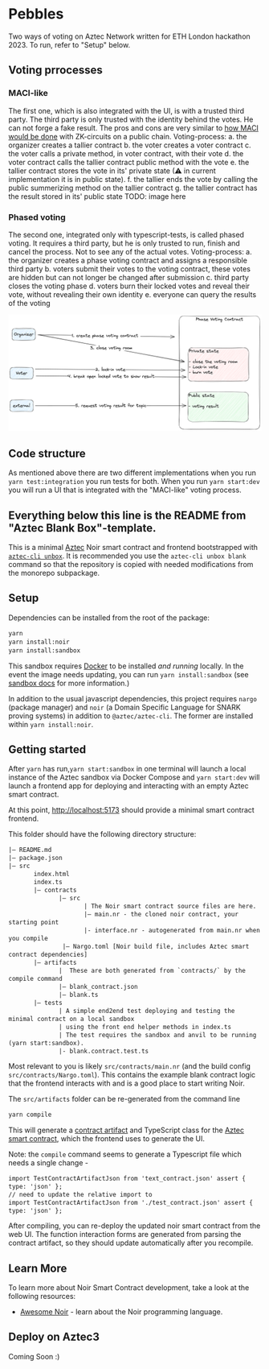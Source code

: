 # Pebbles
Two ways of voting on Aztec Network written for ETH London hackathon 2023. To run, refer to "Setup" below.

## Voting prrocesses
### MACI-like
The first one, which is also integrated with the UI, is with a trusted third party. The third party is only trusted with the identity behind the votes. He can not forge a fake result. The pros and cons are very similar to [how MACI would be done](https://medium.com/privacy-scaling-explorations/a-technical-introduction-to-maci-1-0-db95c3a9439a) with ZK-circuits on a public chain.
  Voting-process:
    a. the organizer creates a tallier contract
    b. the voter creates a voter contract
    c. the voter calls a private method, in voter contract, with their vote
    d. the voter contract calls the tallier contract public method with the vote
    e. the tallier contract stores the vote in its' private state (⚠ in current implementation it is in public state).
    f. the tallier ends the vote by calling the public summerizing method on the tallier contract
    g. the tallier contract has the result stored in its' public state
TODO: image here


### Phased voting
The second one, integrated only with typescript-tests, is called phased voting. It requires a third party, but he is only trusted to run, finish and cancel the process. Not to see any of the actual votes.
  Voting-process:
    a. the organizer creates a phase voting contract and assigns a responsible third party
    b. voters submit their votes to the voting contract, these votes are hidden but can not longer be changed after submission
    c. third party closes the voting phase
    d. voters burn their locked votes and reveal their vote, without revealing their own identity
    e. everyone can query the results of the voting

![](./images/phasedvoting.png)

## Code structure
As mentioned above there are two different implementations when you run `yarn test:integration` you run tests for both. When you run `yarn start:dev` you will run a UI that is integrated with the "MACI-like" voting process.



Everything below this line is the README from "Aztec Blank Box"-template.
---

This is a minimal [Aztec](https://aztec.network/) Noir smart contract and frontend bootstrapped with [`aztec-cli unbox`](https://github.com/AztecProtocol/aztec-packages/tree/master/yarn-project/cli). It is recommended you use the `aztec-cli unbox blank` command so that the repository is copied with needed modifications from the monorepo subpackage.

## Setup

Dependencies can be installed from the root of the package:

```bash
yarn
yarn install:noir
yarn install:sandbox
```

This sandbox requires [Docker](https://www.docker.com/) to be installed _and running_ locally. In the event the image needs updating, you can run `yarn install:sandbox` (see [sandbox docs](https://aztec-docs-dev.netlify.app/dev_docs/getting_started/sandbox) for more information.)

In addition to the usual javascript dependencies, this project requires `nargo` (package manager) and `noir` (a Domain Specific Language for SNARK proving systems) in addition to `@aztec/aztec-cli`. The former are installed within `yarn install:noir`.

## Getting started

After `yarn` has run,`yarn start:sandbox` in one terminal will launch a local instance of the Aztec sandbox via Docker Compose and `yarn start:dev` will launch a frontend app for deploying and interacting with an empty Aztec smart contract.

At this point, [http://localhost:5173](http://localhost:5173) should provide a minimal smart contract frontend.

This folder should have the following directory structure:

```
|— README.md
|— package.json
|— src
       index.html
       index.ts
       |— contracts
              |— src
                     | The Noir smart contract source files are here.
                     |— main.nr - the cloned noir contract, your starting point
                     |- interface.nr - autogenerated from main.nr when you compile
               |— Nargo.toml [Noir build file, includes Aztec smart contract dependencies]
       |— artifacts
              |  These are both generated from `contracts/` by the compile command
              |— blank_contract.json
              |— blank.ts
       |— tests
              | A simple end2end test deploying and testing the minimal contract on a local sandbox
              | using the front end helper methods in index.ts
              | The test requires the sandbox and anvil to be running (yarn start:sandbox).
              |- blank.contract.test.ts
```

Most relevant to you is likely `src/contracts/main.nr` (and the build config `src/contracts/Nargo.toml`). This contains the example blank contract logic that the frontend interacts with and is a good place to start writing Noir.

The `src/artifacts` folder can be re-generated from the command line

```bash
yarn compile
```

This will generate a [contract artifact](src/artifacts/test_contract.json) and TypeScript class for the [Aztec smart contract](src/contracts/main.nr), which the frontend uses to generate the UI.

Note: the `compile` command seems to generate a Typescript file which needs a single change -

```
import TestContractArtifactJson from 'text_contract.json' assert { type: 'json' };
// need to update the relative import to
import TestContractArtifactJson from './test_contract.json' assert { type: 'json' };
```

After compiling, you can re-deploy the updated noir smart contract from the web UI. The function interaction forms are generated from parsing the contract artifact, so they should update automatically after you recompile.

## Learn More

To learn more about Noir Smart Contract development, take a look at the following resources:

- [Awesome Noir](https://github.com/noir-lang/awesome-noir) - learn about the Noir programming language.

## Deploy on Aztec3

Coming Soon :)
